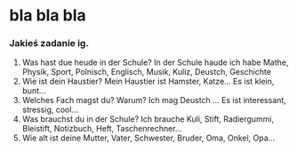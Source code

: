 # bla bla bla
### Jakieś zadanie ig.
1. Was hast due heude in der Schule? In der Schule haude ich habe Mathe, Physik, Sport, Polnisch, Englisch, Musik, Kuliz, Deustch, Geschichte
2. Wie ist dein Haustier? Mein Haustier ist Hamster, Katze... Es ist klein, bunt...
3. Welches Fach magst du? Warum? Ich mag Deustch ... Es ist interessant, stressig, cool...
4. Was brauchst du in der Schule? Ich brauche Kuli, Stift, Radiergummi, Bleistift, Notizbuch, Heft, Taschenrechner...
5. Wie alt ist deine Mutter, Vater, Schwester, Bruder, Oma, Onkel, Opa... 
